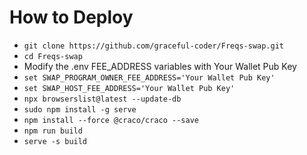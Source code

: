 # How to Deploy

  - `git clone https://github.com/graceful-coder/Freqs-swap.git`
  - `cd Freqs-swap`
  - Modify the .env FEE_ADDRESS variables with Your Wallet Pub Key
  - `set SWAP_PROGRAM_OWNER_FEE_ADDRESS='Your Wallet Pub Key'`
  - `set SWAP_HOST_FEE_ADDRESS='Your Wallet Pub Key'`
  - `npx browserslist@latest --update-db`
  - `sudo npm install -g serve`
  - `npm install --force @craco/craco --save`
  - `npm run build`
  - `serve -s build`
